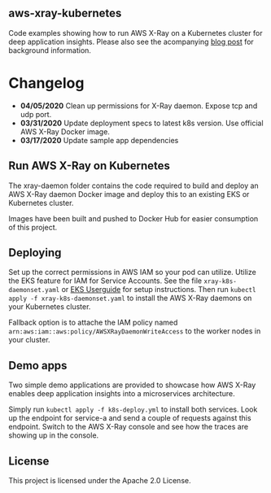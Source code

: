 ## aws-xray-kubernetes

Code examples showing how to run AWS X-Ray on a Kubernetes cluster for deep application insights. Please also see the acompanying [blog post](https://aws.amazon.com/de/blogs/compute/application-tracing-on-kubernetes-with-aws-x-ray/) for background information.

# Changelog

* **04/05/2020** Clean up permissions for X-Ray daemon. Expose tcp and udp port.
* **03/31/2020** Update deployment specs to latest k8s version. Use official AWS X-Ray Docker image.
* **03/17/2020** Update sample app dependencies  

## Run AWS X-Ray on Kubernetes
The xray-daemon folder contains the code required to build and deploy an AWS X-Ray daemon Docker image and deploy this to an existing EKS or Kubernetes cluster.

Images have been built and pushed to Docker Hub for easier consumption of this project.

## Deploying

Set up the correct permissions in AWS IAM so your pod can utilize. Utilize the EKS feature for IAM for Service Accounts. See the file ``xray-k8s-daemonset.yaml`` or [EKS Userguide](https://docs.aws.amazon.com/eks/latest/userguide/iam-roles-for-service-accounts.html) for setup instructions. Then run ```kubectl apply -f xray-k8s-daemonset.yaml``` to install the AWS X-Ray daemons on your Kubernetes cluster.

Fallback option is to attache the IAM policy named ``arn:aws:iam::aws:policy/AWSXRayDaemonWriteAccess`` to the worker nodes in your cluster.

## Demo apps

Two simple demo applications are provided to showcase how AWS X-Ray enables deep application insights into a microservices architecture.

Simply run ```kubectl apply -f k8s-deploy.yml``` to install both services. Look up the endpoint for service-a and send a couple of requests against this endpoint. Switch to the AWS X-Ray console and see how the traces are showing up in the console.

## License

This project is licensed under the Apache 2.0 License.
